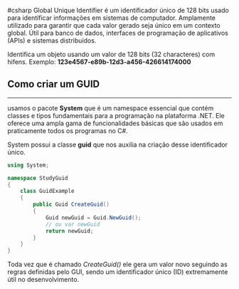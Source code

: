 #csharp
Global Unique Identifier é um identificador único de 128 bits usado para identificar informações em sistemas de computador.
Amplamente utilizado para garantir que cada valor gerado seja único em um contexto global.
Útil para banco de dados, interfaces de programação de aplicativos (APIs) e sistemas distribuídos.

Identifica um objeto usando um valor de 128 bits (32 characteres) com hifens.
Exemplo: __123e4567-e89b-12d3-a456-426614174000__

## Como criar um GUID
---
usamos o pacote __System__ que é um namespace essencial que contém classes e tipos fundamentais para a programação na plataforma .NET. Ele oferece uma ampla gama de funcionalidades básicas que são usados em praticamente todos os programas no C#.

System possui a classe __guid__ que nos auxilia na criação desse identificador único.

```csharp
using System;

namespace StudyGuid
{
	class GuidExample
	{
		public Guid CreateGuid()
		{
			Guid newGuid = Guid.NewGuid();
			// ou var newGuid
			return newGuid;
		}
	}
}
```

Toda vez que é chamado _CreateGuid()_ ele gera um valor novo seguindo as regras definidas pelo GUI, sendo um identificador único (ID) extremamente útil no desenvolvimento.